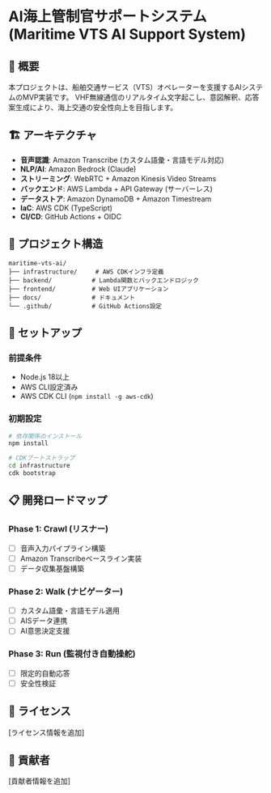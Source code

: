 # AI海上管制官サポートシステム (Maritime VTS AI Support System)

## 🚢 概要
本プロジェクトは、船舶交通サービス（VTS）オペレーターを支援するAIシステムのMVP実装です。
VHF無線通信のリアルタイム文字起こし、意図解釈、応答案生成により、海上交通の安全性向上を目指します。

## 🏗 アーキテクチャ
- **音声認識**: Amazon Transcribe (カスタム語彙・言語モデル対応)
- **NLP/AI**: Amazon Bedrock (Claude)
- **ストリーミング**: WebRTC + Amazon Kinesis Video Streams
- **バックエンド**: AWS Lambda + API Gateway (サーバーレス)
- **データストア**: Amazon DynamoDB + Amazon Timestream
- **IaC**: AWS CDK (TypeScript)
- **CI/CD**: GitHub Actions + OIDC

## 📁 プロジェクト構造
```
maritime-vts-ai/
├── infrastructure/     # AWS CDKインフラ定義
├── backend/           # Lambda関数とバックエンドロジック
├── frontend/          # Web UIアプリケーション
├── docs/              # ドキュメント
└── .github/           # GitHub Actions設定
```

## 🚀 セットアップ

### 前提条件
- Node.js 18以上
- AWS CLI設定済み
- AWS CDK CLI (`npm install -g aws-cdk`)

### 初期設定
```bash
# 依存関係のインストール
npm install

# CDKブートストラップ
cd infrastructure
cdk bootstrap
```

## 📋 開発ロードマップ

### Phase 1: Crawl (リスナー)
- [ ] 音声入力パイプライン構築
- [ ] Amazon Transcribeベースライン実装
- [ ] データ収集基盤構築

### Phase 2: Walk (ナビゲーター)
- [ ] カスタム語彙・言語モデル適用
- [ ] AISデータ連携
- [ ] AI意思決定支援

### Phase 3: Run (監視付き自動操舵)
- [ ] 限定的自動応答
- [ ] 安全性検証

## 📝 ライセンス
[ライセンス情報を追加]

## 👥 貢献者
[貢献者情報を追加]
